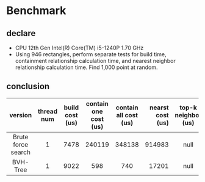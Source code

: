 # Benchmark
## declare
* CPU 12th Gen Intel(R) Core(TM) i5-1240P 1.70 GHz
* Using 946 rectangles, perform separate tests for build time, containment relationship calculation time, and nearest neighbor relationship calculation time. Find 1,000 point at random.
## conclusion
| version | thread num | build cost (us) | contain one cost (us) | contain all cost (us) | nearst cost (us) | top-k neighbor (us) |
| :------:| :---------:| :--------------:|:---------------------:|:-----------------------:|-------------------:|:---------------------:|
| Brute force search | 1 | 7478 | 240119 | 348138 | 914983 | null |
| BVH-Tree | 1 | 9022 | 598 | 740 | 17201 | null | 